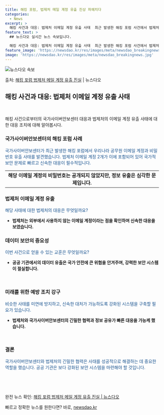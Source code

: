```yaml
---
title: 해킹 포럼, 법제처 메일 계정 유출 진상 파헤치다
categories:
  - News
excerpt: >
  해킹 사건과 대응: 법제처 이메일 계정 유출 사태  최근 발생한 해킹 포럼 사건에서 법제처 이메일 계정 유출…
feature_text: >
  ## 뉴스다오 실시간 뉴스 속보입니다.

  해킹 사건과 대응: 법제처 이메일 계정 유출 사태  최근 발생한 해킹 포럼 사건에서 법제처 이메일 계정 유출…
feature_image: 'https://newsdao.kr/res/images/meta/newsdao_breakingnews.jpg'
image: 'https://newsdao.kr/res/images/meta/newsdao_breakingnews.jpg'
---
```


![뉴스다오 속보](https://newsdao.kr/res/images/meta/newsdao_breakingnews.jpg)

<p>출처: <a href="https://newsdao.kr/3996" rel="dofollow">해킹 포럼 법제처 메일 계정 유출 진실</a> | 뉴스다오</p>

<h2 data-ke-size="size26">해킹 사건과 대응: 법제처 이메일 계정 유출 사태</h2>
<p data-ke-size="size16">&nbsp;</p>
해킹 사건으로부터의 국가사이버안보센터 대응과 법제처의 이메일 계정 유출 사태에 대한 대응 조치에 대해 알아봅시다.

<h3>국가사이버안보센터의 해킹 포럼 사례</h3>
<p data-ke-size="size16"><span style="color: #1a5490;">국가사이버안보센터가 최근 발생한 해킹 포럼에서 우리나라 공무원 이메일 계정과 비밀번호 유출 사태를 발견했습니다. 법제처 이메일 계정 2개가 이에 포함되어 있어 국가적 보안 문제로 빠르고 신속한 대응이 필수적입니다.</span></p>
<table>
<tbody>
<tr>
<td style="text-align: center; height: 17px;"><b>해당 이메일 계정의 비밀번호는 공개되지 않았지만, 정보 유출은 심각한 문제입니다.</b></td>
</tr>
</tbody>
</table>

<h3>법제처 이메일 계정 유출</h3>
<p data-ke-size="size16"><span style="color: #1a5490;">해당 사태에 대한 법제처의 대응은 무엇일까요?</span></p>
<ul>
<li><b>법제처는 외부에서 사용하지 않는 이메일 계정이라는 점을 확인하며 신속한 대응을 보였습니다.</b></li>
</ul>
<p data-ke-size="size16"></p>

<h3>데이터 보안의 중요성</h3>
<p data-ke-size="size16"><span style="color: #1a5490;">이번 사건으로 얻을 수 있는 교훈은 무엇일까요?</span></p>
<ul>
<li><b>공공 기관에서의 데이터 유출은 국가 안전에 큰 위협을 안겨주며, 강력한 보안 시스템이 절실합니다.</b></li>
</ul>
<p data-ke-size="size16">&nbsp;</p>

<h3>미래를 위한 예방 조치 강구</h3>
<p data-ke-size="size16"><span style="color: #1a5490;">비슷한 사태를 미연에 방지하고, 신속한 대처가 가능하도록 강화된 시스템을 구축할 필요가 있습니다.</span></p>
<ul>
<li><b>법제처와 국가사이버안보센터의 긴밀한 협력과 정보 공유가 빠른 대응을 가능케 했습니다.</b></li>
</ul>
<p data-ke-size="size16">&nbsp;</p>

<h3>결론</h3>
<p data-ke-size="size16"><span style="color: #1a5490;">국가사이버안보센터와 법제처의 긴밀한 협력은 사태를 성공적으로 해결하는 데 중요한 역할을 했습니다. 공공 기관은 보다 강화된 보안 시스템을 마련해야 할 것입니다.</span></p>
<p data-ke-size="size16">&nbsp;</p>
<p data-ke-size="size16">&nbsp;</p>
완전 뉴스 확인: <a href="https://newsdao.kr/3996" target="_blank">해킹 포럼 법제처 메일 계정 유출 진실 | 뉴스다오</a> 

빠르고 정확한 뉴스를 원한다면? 바로, <a href="https://newsdao.kr" rel="dofollow">newsdao.kr</a>


